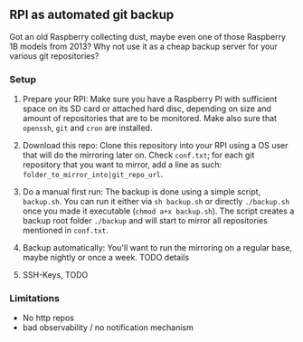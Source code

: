 ## RPI as automated git backup

Got an old Raspberry collecting dust, maybe even one of those Raspberry 1B models from 2013? Why not use it as a cheap
backup server for your various git repositories?

### Setup

1) Prepare your RPI:
Make sure you have a Raspberry PI with sufficient space on its SD card or attached hard disc, depending on size and amount of repositories that are to be monitored. Make also sure that `openssh`, `git` and `cron` are installed.

1) Download this repo:
Clone this repository into your RPI using a OS user that will do the mirroring later on. Check `conf.txt`; for each git
repository that you want to mirror, add a line as such: `folder_to_mirror_into|git_repo_url`.

1) Do a manual first run:
The backup is done using a simple script, `backup.sh`. You can run it either via `sh backup.sh` or directly 
`./backup.sh` once you made it executable (`chmod a+x backup.sh`). The script creates a backup root folder `./backup`
and will start to mirror all repositories mentioned in `conf.txt`.

1) Backup automatically:
You'll want to run the mirroring on a regular base, maybe nightly or once a week. TODO details

1) SSH-Keys, TODO

### Limitations

* No http repos
* bad observability / no notification mechanism
